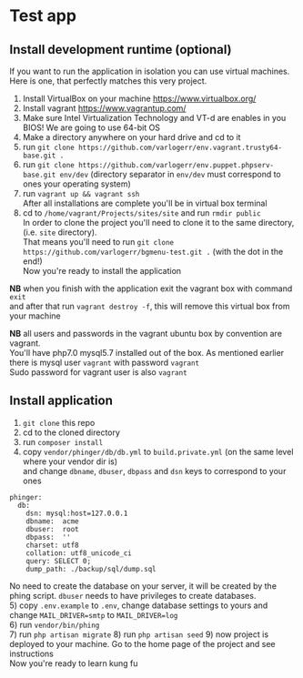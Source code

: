 # Test app

## Install development runtime (optional)

If you want to run the application in isolation you can use virtual machines. Here is one, that perfectly matches this very project.  
1) Install VirtualBox on your machine https://www.virtualbox.org/  
2) Install vagrant https://www.vagrantup.com/  
3) Make sure Intel Virtualization Technology and VT-d are enables in you BIOS! We are going to use 64-bit OS  
4) Make a directory anywhere on your hard drive and cd to it  
5) run `git clone https://github.com/varlogerr/env.vagrant.trusty64-base.git .`  
6) run `git clone https://github.com/varlogerr/env.puppet.phpserv-base.git env/dev` (directory separator in `env/dev` must correspond to ones your operating system)  
7) run `vagrant up && vagrant ssh`  
After all installations are complete you'll be in virtual box terminal  
8) cd to `/home/vagrant/Projects/sites/site` and run `rmdir public`  
In order to clone the project you'll need to clone it to the same directory, (i.e. `site` directory).  
That means you'll need to run `git clone https://github.com/varlogerr/bgmenu-test.git .` (with the dot in the end!)  
Now you're ready to install the application  

**NB** when you finish with the application exit the vagrant box with command `exit`  
and after that run `vagrant destroy -f`, this will remove this virtual box from your machine

**NB** all users and passwords in the vagrant ubuntu box by convention are vagrant.  
You'll have php7.0 mysql5.7 installed out of the box. As mentioned earlier there is mysql user `vagrant` with password `vagrant`  
Sudo password for vagrant user is also `vagrant`  

## Install application

1) `git clone` this repo  
2) cd to the cloned directory  
3) run `composer install`  
4) copy `vendor/phinger/db/db.yml` to `build.private.yml` (on the same level where your vendor dir is)  
and change `dbname`, `dbuser`, `dbpass` and `dsn` keys to correspond to your ones
```
phinger:
  db:
    dsn: mysql:host=127.0.0.1
    dbname:  acme
    dbuser:  root
    dbpass:  ''
    charset: utf8
    collation: utf8_unicode_ci
    query: SELECT 0;
    dump_path: ./backup/sql/dump.sql
```
No need to create the database on your server, it will be created by the phing script. `dbuser` needs to have privileges to create databases.  
5) copy `.env.example` to `.env`, change database settings to yours and change `MAIL_DRIVER=smtp` to `MAIL_DRIVER=log`  
6) run `vendor/bin/phing`  
7) run `php artisan migrate`
8) run `php artisan seed`
9) now project is deployed to your machine. Go to the home page of the project and see instructions  
Now you're ready to learn kung fu
